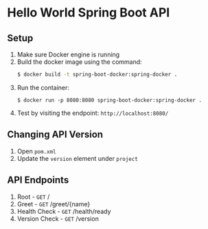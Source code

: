 # Hello World Spring Boot API

## Setup
1. Make sure Docker engine is running
2. Build the docker image using the command:
    ```bash
    $ docker build -t spring-boot-docker:spring-docker .
    ```
3. Run the container:
    ```
    $ docker run -p 8080:8080 spring-boot-docker:spring-docker .
    ```
4. Test by visiting the endpoint: `http://localhost:8080/`

## Changing API Version
1. Open `pom.xml`
2. Update the `version` element under `project` 

## API Endpoints
1. Root - `GET` /
2. Greet - `GET` /greet/{name}
3. Health Check - `GET` /health/ready
4. Version Check - `GET` /version